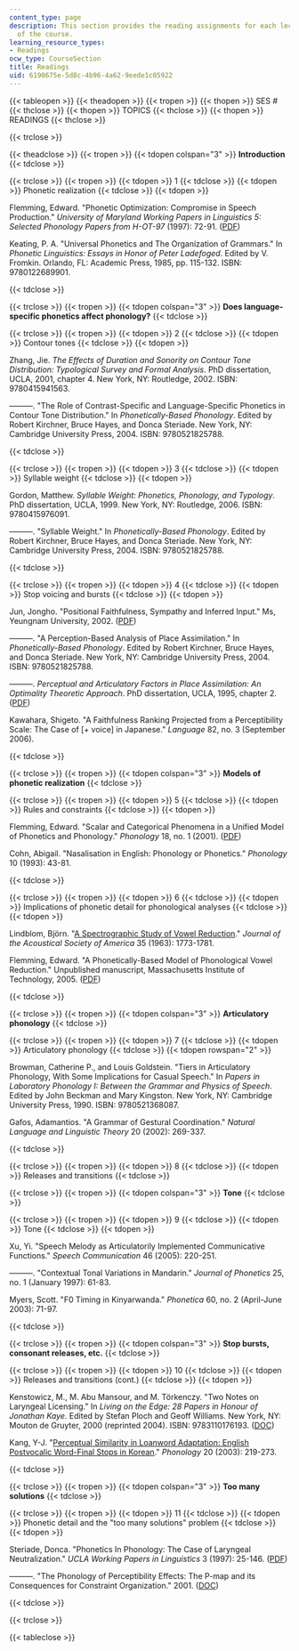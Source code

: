 ```yaml
---
content_type: page
description: This section provides the reading assignments for each lecture topic
  of the course.
learning_resource_types:
- Readings
ocw_type: CourseSection
title: Readings
uid: 6190675e-5d8c-4b96-4a62-9eede1c05922
---
```


{{< tableopen >}}
{{< theadopen >}}
{{< tropen >}}
{{< thopen >}}
SES #
{{< thclose >}}
{{< thopen >}}
TOPICS
{{< thclose >}}
{{< thopen >}}
READINGS
{{< thclose >}}

{{< trclose >}}

{{< theadclose >}}
{{< tropen >}}
{{< tdopen colspan="3" >}}
**Introduction**
{{< tdclose >}}

{{< trclose >}}
{{< tropen >}}
{{< tdopen >}}
1
{{< tdclose >}}
{{< tdopen >}}
Phonetic realization
{{< tdclose >}}
{{< tdopen >}}


Flemming, Edward. "Phonetic Optimization: Compromise in Speech Production." _University of Maryland Working Papers in Linguistics 5: Selected Phonology Papers from H-OT-97_ (1997): 72-91. ([PDF](http://web.mit.edu/flemming/www/paper/ot.pdf))

Keating, P. A. "Universal Phonetics and The Organization of Grammars." In _Phonetic Linguistics: Essays in Honor of Peter Ladefoged_. Edited by V. Fromkin. Orlando, FL: Academic Press, 1985, pp. 115-132. ISBN: 9780122689901.


{{< tdclose >}}

{{< trclose >}}
{{< tropen >}}
{{< tdopen colspan="3" >}}
**Does language-specific phonetics affect phonology?**
{{< tdclose >}}

{{< trclose >}}
{{< tropen >}}
{{< tdopen >}}
2
{{< tdclose >}}
{{< tdopen >}}
Contour tones
{{< tdclose >}}
{{< tdopen >}}


Zhang, Jie. _The Effects of Duration and Sonority on Contour Tone Distribution: Typological Survey and Formal Analysis_. PhD dissertation, UCLA, 2001, chapter 4. New York, NY: Routledge, 2002. ISBN: 9780415941563.

———. "The Role of Contrast-Specific and Language-Specific Phonetics in Contour Tone Distribution." In _Phonetically-Based Phonology_. Edited by Robert Kirchner, Bruce Hayes, and Donca Steriade. New York, NY: Cambridge University Press, 2004. ISBN: 9780521825788.


{{< tdclose >}}

{{< trclose >}}
{{< tropen >}}
{{< tdopen >}}
3
{{< tdclose >}}
{{< tdopen >}}
Syllable weight
{{< tdclose >}}
{{< tdopen >}}


Gordon, Matthew. _Syllable Weight: Phonetics, Phonology, and Typology_. PhD dissertation, UCLA, 1999. New York, NY: Routledge, 2006. ISBN: 9780415976091.

———. "Syllable Weight." In _Phonetically-Based Phonology_. Edited by Robert Kirchner, Bruce Hayes, and Donca Steriade. New York, NY: Cambridge University Press, 2004. ISBN: 9780521825788.


{{< tdclose >}}

{{< trclose >}}
{{< tropen >}}
{{< tdopen >}}
4
{{< tdclose >}}
{{< tdopen >}}
Stop voicing and bursts
{{< tdclose >}}
{{< tdopen >}}


Jun, Jongho. "Positional Faithfulness, Sympathy and Inferred Input." Ms, Yeungnam University, 2002. ([PDF](http://ling.snu.ac.kr/jun/work/inferred.pdf))

———. "A Perception-Based Analysis of Place Assimilation." In _Phonetically-Based Phonology_. Edited by Robert Kirchner, Bruce Hayes, and Donca Steriade. New York, NY: Cambridge University Press, 2004. ISBN: 9780521825788.

———. _Perceptual and Articulatory Factors in Place Assimilation: An Optimality Theoretic Approach_. PhD dissertation, UCLA, 1995, chapter 2. ([PDF](http://ling.snu.ac.kr/jun/work/phd/ch2.pdf))

Kawahara, Shigeto. "A Faithfulness Ranking Projected from a Perceptibility Scale: The Case of \[+ voice\] in Japanese." _Language_ 82, no. 3 (September 2006).


{{< tdclose >}}

{{< trclose >}}
{{< tropen >}}
{{< tdopen colspan="3" >}}
**Models of phonetic realization**
{{< tdclose >}}

{{< trclose >}}
{{< tropen >}}
{{< tdopen >}}
5
{{< tdclose >}}
{{< tdopen >}}
Rules and constraints
{{< tdclose >}}
{{< tdopen >}}


Flemming, Edward. "Scalar and Categorical Phenomena in a Unified Model of Phonetics and Phonology." _Phonology_ 18, no. 1 (2001). ([PDF](http://web.mit.edu/flemming/www/paper/scalar.pdf))

Cohn, Abigail. "Nasalisation in English: Phonology or Phonetics." _Phonology_ 10 (1993): 43-81.


{{< tdclose >}}

{{< trclose >}}
{{< tropen >}}
{{< tdopen >}}
6
{{< tdclose >}}
{{< tdopen >}}
Implications of phonetic detail for phonological analyses
{{< tdclose >}}
{{< tdopen >}}


Lindblom, Björn. "[A Spectrographic Study of Vowel Reduction](http://dx.doi.org/10.1121/1.1918816)." _Journal of the Acoustical Society of America_ 35 (1963): 1773-1781.

Flemming, Edward. "A Phonetically-Based Model of Phonological Vowel Reduction." Unpublished manuscript, Massachusetts Institute of Technology, 2005. ([PDF](http://web.mit.edu/flemming/www/paper/vowelred.pdf))


{{< tdclose >}}

{{< trclose >}}
{{< tropen >}}
{{< tdopen colspan="3" >}}
**Articulatory phonology**
{{< tdclose >}}

{{< trclose >}}
{{< tropen >}}
{{< tdopen >}}
7
{{< tdclose >}}
{{< tdopen >}}
Articulatory phonology
{{< tdclose >}}
{{< tdopen rowspan="2" >}}


Browman, Catherine P., and Louis Goldstein. "Tiers in Articulatory Phonology, With Some Implications for Casual Speech." In _Papers in Laboratory Phonology I: Between the Grammar and Physics of Speech_. Edited by John Beckman and Mary Kingston. New York, NY: Cambridge University Press, 1990. ISBN: 9780521368087.

Gafos, Adamantios. "A Grammar of Gestural Coordination." _Natural Language and Linguistic Theory_ 20 (2002): 269-337.


{{< tdclose >}}

{{< trclose >}}
{{< tropen >}}
{{< tdopen >}}
8
{{< tdclose >}}
{{< tdopen >}}
Releases and transitions
{{< tdclose >}}

{{< trclose >}}
{{< tropen >}}
{{< tdopen colspan="3" >}}
**Tone**
{{< tdclose >}}

{{< trclose >}}
{{< tropen >}}
{{< tdopen >}}
9
{{< tdclose >}}
{{< tdopen >}}
Tone
{{< tdclose >}}
{{< tdopen >}}


Xu, Yi. "Speech Melody as Articulatorily Implemented Communicative Functions." _Speech Communication_ 46 (2005): 220-251.

———. "Contextual Tonal Variations in Mandarin." _Journal of Phonetics_ 25, no. 1 (January 1997): 61-83.

Myers, Scott. "F0 Timing in Kinyarwanda." _Phonetica_ 60, no. 2 (April-June 2003): 71-97.


{{< tdclose >}}

{{< trclose >}}
{{< tropen >}}
{{< tdopen colspan="3" >}}
**Stop bursts, consonant releases, etc.**
{{< tdclose >}}

{{< trclose >}}
{{< tropen >}}
{{< tdopen >}}
10
{{< tdclose >}}
{{< tdopen >}}
Releases and transitions (cont.)
{{< tdclose >}}
{{< tdopen >}}


Kenstowicz, M., M. Abu Mansour, and M. Törkenczy. "Two Notes on Laryngeal Licensing." In _Living on the Edge: 28 Papers in Honour of Jonathan Kaye_. Edited by Stefan Ploch and Geoff Williams. New York, NY: Mouton de Gruyter, 2000 (reprinted 2004). ISBN: 9783110176193. ([DOC](http://web.mit.edu/linguistics/people/faculty/kenstowicz/laryngeal_licensing.doc))

Kang, Y-J. "[Perceptual Similarity in Loanword Adaptation: English Postvocalic Word-Final Stops in Korean](http://dx.doi.org/10.1017/S0952675703004524)." _Phonology_ 20 (2003): 219-273.


{{< tdclose >}}

{{< trclose >}}
{{< tropen >}}
{{< tdopen colspan="3" >}}
**Too many solutions**
{{< tdclose >}}

{{< trclose >}}
{{< tropen >}}
{{< tdopen >}}
11
{{< tdclose >}}
{{< tdopen >}}
Phonetic detail and the "too many solutions" problem
{{< tdclose >}}
{{< tdopen >}}


Steriade, Donca. "Phonetics In Phonology: The Case of Laryngeal Neutralization." _UCLA Working Papers in Linguistics_ 3 (1997): 25-146. ([PDF](http://www.linguistics.ucla.edu/people/steriade/papers/phoneticsinphonology.pdf))

———. "The Phonology of Perceptibility Effects: The P-map and its Consequences for Constraint Organization." 2001. ([DOC](http://www.linguistics.ucla.edu/people/steriade/papers/P-map_for_phonology.doc))


{{< tdclose >}}

{{< trclose >}}

{{< tableclose >}}